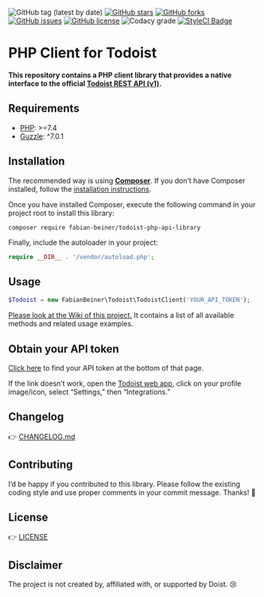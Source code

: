 ![GitHub tag (latest by date)](https://img.shields.io/github/v/tag/FabianBeiner/Todoist-PHP-API-Library?style=flat-square) [![GitHub stars](https://img.shields.io/github/stars/FabianBeiner/Todoist-PHP-API-Library?style=flat-square)](https://github.com/FabianBeiner/Todoist-PHP-API-Library/stargazers) [![GitHub forks](https://img.shields.io/github/forks/FabianBeiner/Todoist-PHP-API-Library?style=flat-square)](https://github.com/FabianBeiner/Todoist-PHP-API-Library/network) [![GitHub issues](https://img.shields.io/github/issues/FabianBeiner/Todoist-PHP-API-Library?style=flat-square)](https://github.com/FabianBeiner/Todoist-PHP-API-Library/issues) [![GitHub license](https://img.shields.io/github/license/FabianBeiner/Todoist-PHP-API-Library?style=flat-square)](https://github.com/FabianBeiner/Todoist-PHP-API-Library/blob/master/LICENSE) ![Codacy grade](https://img.shields.io/codacy/grade/a8cad853a2b041a896753b4dda5659ad?style=flat-square) [![StyleCI Badge](https://styleci.io/repos/28313097/shield?style=flat-square)](https://styleci.io/repos/28313097/)

# PHP Client for Todoist

**This repository contains a PHP client library that provides a native interface to the official 
[Todoist REST API (v1)](https://developer.todoist.com/rest/v1/).**

## Requirements

- [PHP](https://php.net/): >=7.4
- [Guzzle](https://github.com/guzzle/guzzle): ^7.0.1

## Installation

The recommended way is using **[Composer](https://getcomposer.org/)**. If you don’t have Composer installed, follow the [installation instructions](https://getcomposer.org/doc/00-intro.md#installation-linux-unix-macos).

Once you have installed Composer, execute the following command in your project root to install this library:

```shell
composer require fabian-beiner/todoist-php-api-library
```

Finally, include the autoloader in your project:

```php
require __DIR__ . '/vendor/autoload.php';
```

## Usage

```php
$Todoist = new FabianBeiner\Todoist\TodoistClient('YOUR_API_TOKEN');
```

[Please look at the Wiki of this project.](https://github.com/FabianBeiner/Todoist-PHP-API-Library/wiki) It contains a list of all available methods and related usage examples.

## Obtain your API token

[Click here](https://todoist.com/app/settings/integrations) to find your API token at the bottom of that page.

If the link doesn’t work, open the [Todoist web app](https://todoist.com/app/), click on your profile image/icon, select “Settings,” then “Integrations.”

## Changelog

👉 [CHANGELOG.md](https://github.com/FabianBeiner/Todoist-PHP-API-Library/blob/master/CHANGELOG.md)

## Contributing
I’d be happy if you contributed to this library. Please follow the existing coding style and use proper comments in your commit message. Thanks! 🙇

## License

👉 [LICENSE](https://github.com/FabianBeiner/Todoist-PHP-API-Library/blob/master/LICENSE)

## Disclaimer

The project is not created by, affiliated with, or supported by Doist. 😢
